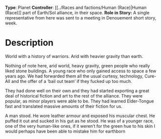 **Type**: Planet
**Controller**: [[../Races and factions/Human (Race)|Human (Race)]] part of Earth/Sol alliance, in their space. 
**Role in Story:** A single representative from here was sent to a meeting in Denouement short story, week. 
# Description 
World with a history of warriors. Arid with heavier gravity than earth. 

Nothing of note here, arid world, heavy gravity, green people who really liked stone buildings. A young race who only gained access to space a few years ago. We had forwarded them all the usual curtesy, technology, Cure-All and the offer of a ‘bail out team’ if they fucked up too much.

They had done well on their own and they had started exporting a great deal of historical fiction and art to the rest of the alliance. They were popular, as minor players were able to be. They had learned Elder-Tongue fast and translated massive amounts of their fiction for us.

A man stood. He wore leather armour and exposed his muscular chest. He puffed it out and sucked in his gut as he stood. He was of a younger race, one of the very human-like ones, if it weren’t for the green hue to his skin I would perhaps have been able to mistake him for earthborn